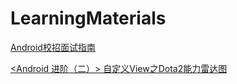 # LearningMaterials


[Android校招面试指南](https://github.com/LRH1993/android_interview)

[<Android 进阶（二）> 自定义View之Dota2能力雷达图](http://blog.csdn.net/poorkick/article/details/78267143)